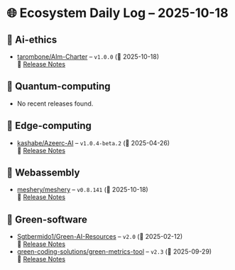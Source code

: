 # 🌐 Ecosystem Daily Log – 2025-10-18

## 🔹 Ai-ethics
- [tarombone/AIm-Charter](https://github.com/tarombone/AIm-Charter/releases/tag/v1.0.0) – `v1.0.0` (📅 2025-10-18)  
  🔗 [Release Notes](https://github.com/tarombone/AIm-Charter/releases/tag/v1.0.0)

## 🔹 Quantum-computing
- No recent releases found.

## 🔹 Edge-computing
- [kashabe/Azeerc-AI](https://github.com/kashabe/Azeerc-AI/releases/tag/v1.0.4-beta.2) – `v1.0.4-beta.2` (📅 2025-04-26)  
  🔗 [Release Notes](https://github.com/kashabe/Azeerc-AI/releases/tag/v1.0.4-beta.2)

## 🔹 Webassembly
- [meshery/meshery](https://github.com/meshery/meshery/releases/tag/v0.8.141) – `v0.8.141` (📅 2025-10-18)  
  🔗 [Release Notes](https://github.com/meshery/meshery/releases/tag/v0.8.141)

## 🔹 Green-software
- [Sgtbermido1/Green-AI-Resources](https://github.com/Sgtbermido1/Green-AI-Resources/releases/tag/v2.0) – `v2.0` (📅 2025-02-12)  
  🔗 [Release Notes](https://github.com/Sgtbermido1/Green-AI-Resources/releases/tag/v2.0)
- [green-coding-solutions/green-metrics-tool](https://github.com/green-coding-solutions/green-metrics-tool/releases/tag/v2.3) – `v2.3` (📅 2025-09-29)  
  🔗 [Release Notes](https://github.com/green-coding-solutions/green-metrics-tool/releases/tag/v2.3)